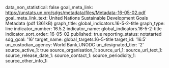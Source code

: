 data_non_statistical: false
goal_meta_link: https://unstats.un.org/sdgs/metadata/files/Metadata-16-05-02.pdf
goal_meta_link_text: United Nations Sustainable Development Goals Metadata (pdf 1361kB)
graph_title: global_indicators.16-5-2-title
graph_type: line
indicator_number: 16.5.2
indicator_name: global_indicators.16-5-2-title
indicator_sort_order: 16-05-02
published: true
reporting_status: notstarted
sdg_goal: '16'
target_name: global_targets.16-5-title
target_id: '16.5'
un_custodian_agency: World Bank,UNODC
un_designated_tier: '2'
source_active_1: true
source_organisation_1: 
source_url_1: 
source_url_text_1: 
source_release_date_1: 
source_contact_1: 
source_periodicity_1: 
source_other_info_1: 